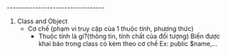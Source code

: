 <!-- LẬP TRÌNH HƯỚNG ĐỐI TƯỢNG(OOP) --> ----------------------------------

1. Class and Object
   - Cơ chế (phạm vi truy cập của 1 thuộc tính, phương thức)
     - Thuộc tính là gí?(thông tin, tính chất của đối tượng)
       Biến được khai báo trong class có kèm theo cơ chế
       Ex: public $name,...
